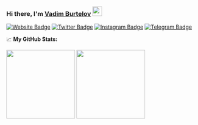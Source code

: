 ### Hi there, I'm <a href="https://burtelov.ru" target="_blank">Vadim Burtelov</a> <img src="https://media.giphy.com/media/hvRJCLFzcasrR4ia7z/giphy.gif" width="25px">


[![Website Badge](https://img.shields.io/badge/Website-3b5998?style=flat-square&logo=google-chrome&logoColor=white)](https://burtelov.ru)
[![Twitter Badge](https://img.shields.io/badge/-Twitter-00acee?style=flat-square&logo=Twitter&logoColor=white)](https://twitter.com/vburtelov)
[![Instagram Badge](https://img.shields.io/badge/-Instagram-e4405f?style=flat-square&logo=Instagram&logoColor=white)](https://instagram.com/vburtelov/)
[![Telegram Badge](https://img.shields.io/badge/-Telegram-0088cc?style=flat-square&logo=Telegram&logoColor=white)](https://t.me/vburtelov)


📈 **My GitHub Stats:**

<p>
  <img height="180em" src="https://github-readme-stats.vercel.app/api?username=vburtelov&show_icons=true&hide_border=true&&count_private=true&include_all_commits=true" />
  <img height="180em" src="https://github-readme-stats.vercel.app/api/top-langs/?username=vburtelov&exclude_repo=KNN-Image-Classification&show_icons=true&hide_border=true&layout=compact&langs_count=8"/>
</p>

